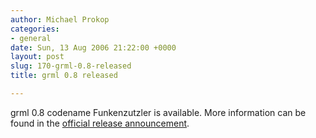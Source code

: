```yaml
---
author: Michael Prokop
categories:
- general
date: Sun, 13 Aug 2006 21:22:00 +0000
layout: post
slug: 170-grml-0.8-released
title: grml 0.8 released

---
```

grml 0\.8 codename Funkenzutzler is available. More information can be found in the [official release announcement](http://grml.org/files/README-0.8.php).
